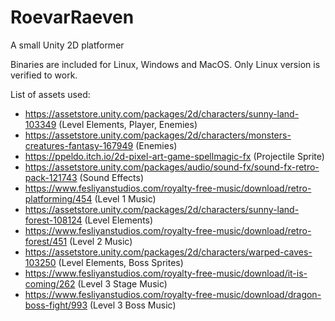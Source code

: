 # RoevarRaeven
A small Unity 2D platformer

Binaries are included for Linux, Windows and MacOS. Only Linux version is verified to work.

List of assets used:
* https://assetstore.unity.com/packages/2d/characters/sunny-land-103349 (Level Elements, Player, Enemies)
* https://assetstore.unity.com/packages/2d/characters/monsters-creatures-fantasy-167949 (Enemies)
* https://ppeldo.itch.io/2d-pixel-art-game-spellmagic-fx (Projectile Sprite)
* https://assetstore.unity.com/packages/audio/sound-fx/sound-fx-retro-pack-121743 (Sound Effects)
* https://www.fesliyanstudios.com/royalty-free-music/download/retro-platforming/454 (Level 1 Music)
* https://assetstore.unity.com/packages/2d/characters/sunny-land-forest-108124 (Level Elements)
* https://www.fesliyanstudios.com/royalty-free-music/download/retro-forest/451 (Level 2 Music)
* https://assetstore.unity.com/packages/2d/characters/warped-caves-103250 (Level Elements, Boss Sprites)
* https://www.fesliyanstudios.com/royalty-free-music/download/it-is-coming/262 (Level 3 Stage Music)
* https://www.fesliyanstudios.com/royalty-free-music/download/dragon-boss-fight/993 (Level 3 Boss Music)
